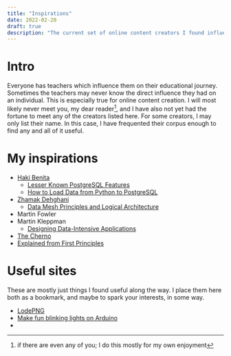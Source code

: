 ```yaml
---
title: "Inspirations"
date: 2022-02-20
draft: true
description: "The current set of online content creators I found influential, educational, or otherwise important to my growth as a software developer"
---
```


# Intro

Everyone has teachers which influence them on their educational journey. Sometimes the teachers may never know the direct influence they had on an individual. This is especially true for online content creation. I will most likely never meet you, my dear reader[^1], and I have also not yet had the fortune to meet any of the creators listed here. For some creators, I may only list their name. In this case, I have frequented their corpus enough to find any and all of it useful. 

# My inspirations

- [Haki Benita](https://hakibenita.com/)
  - [Lesser Known PostgreSQL Features](https://hakibenita.com/postgresql-unknown-features)
  - [How to Load Data from Python to PostgreSQL](https://hakibenita.com/fast-load-data-python-postgresql)
- [Zhamak Dehghani](https://twitter.com/zhamakd)
  - [Data Mesh Principles and Logical Architecture](https://martinfowler.com/articles/data-mesh-principles.html)
- Martin Fowler
- Martin Kleppman
  - [Designing Data-Intensive Applications](https://www.oreilly.com/library/view/designing-data-intensive-applications/9781491903063/)
- [The Cherno](https://www.youtube.com/channel/UCQ-W1KE9EYfdxhL6S4twUNw)
- [Explained from First Principles](https://explained-from-first-principles.com/)


# Useful sites

These are mostly just things I found useful along the way. I place them here both as a bookmark, and maybe to spark your interests, in some way. 

- [LodePNG](https://lodev.org/lodepng/)
- [Make fun blinking lights on Arduino](https://www.tweaking4all.com/hardware/arduino/adruino-led-strip-effects/)
- 

[^1]: if there are even any of you; I do this mostly for my own enjoyment
